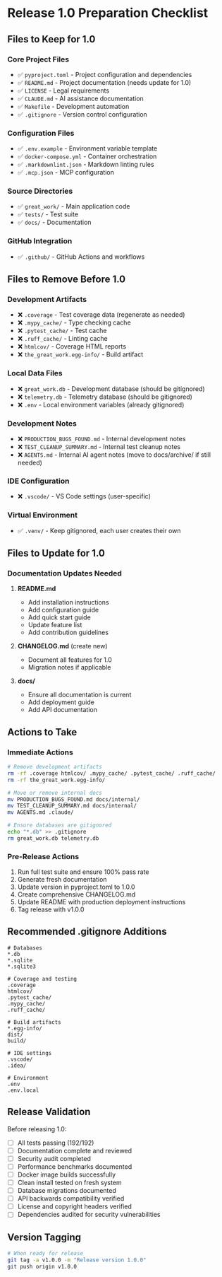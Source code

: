 # Release 1.0 Preparation Checklist

## Files to Keep for 1.0

### Core Project Files
- ✅ `pyproject.toml` - Project configuration and dependencies
- ✅ `README.md` - Project documentation (needs update for 1.0)
- ✅ `LICENSE` - Legal requirements
- ✅ `CLAUDE.md` - AI assistance documentation
- ✅ `Makefile` - Development automation
- ✅ `.gitignore` - Version control configuration

### Configuration Files
- ✅ `.env.example` - Environment variable template
- ✅ `docker-compose.yml` - Container orchestration
- ✅ `.markdownlint.json` - Markdown linting rules
- ✅ `.mcp.json` - MCP configuration

### Source Directories
- ✅ `great_work/` - Main application code
- ✅ `tests/` - Test suite
- ✅ `docs/` - Documentation

### GitHub Integration
- ✅ `.github/` - GitHub Actions and workflows

## Files to Remove Before 1.0

### Development Artifacts
- ❌ `.coverage` - Test coverage data (regenerate as needed)
- ❌ `.mypy_cache/` - Type checking cache
- ❌ `.pytest_cache/` - Test cache
- ❌ `.ruff_cache/` - Linting cache
- ❌ `htmlcov/` - Coverage HTML reports
- ❌ `the_great_work.egg-info/` - Build artifact

### Local Data Files
- ❌ `great_work.db` - Development database (should be gitignored)
- ❌ `telemetry.db` - Telemetry database (should be gitignored)
- ❌ `.env` - Local environment variables (already gitignored)

### Development Notes
- ❌ `PRODUCTION_BUGS_FOUND.md` - Internal development notes
- ❌ `TEST_CLEANUP_SUMMARY.md` - Internal test cleanup notes
- ❌ `AGENTS.md` - Internal AI agent notes (move to docs/archive/ if still needed)

### IDE Configuration
- ❌ `.vscode/` - VS Code settings (user-specific)

### Virtual Environment
- ✅ `.venv/` - Keep gitignored, each user creates their own

## Files to Update for 1.0

### Documentation Updates Needed
1. **README.md**
   - Add installation instructions
   - Add configuration guide
   - Add quick start guide
   - Update feature list
   - Add contribution guidelines

2. **CHANGELOG.md** (create new)
   - Document all features for 1.0
   - Migration notes if applicable

3. **docs/**
   - Ensure all documentation is current
   - Add deployment guide
   - Add API documentation

## Actions to Take

### Immediate Actions
```bash
# Remove development artifacts
rm -rf .coverage htmlcov/ .mypy_cache/ .pytest_cache/ .ruff_cache/
rm -rf the_great_work.egg-info/

# Move or remove internal docs
mv PRODUCTION_BUGS_FOUND.md docs/internal/
mv TEST_CLEANUP_SUMMARY.md docs/internal/
mv AGENTS.md .claude/

# Ensure databases are gitignored
echo "*.db" >> .gitignore
rm great_work.db telemetry.db
```

### Pre-Release Actions
1. Run full test suite and ensure 100% pass rate
2. Generate fresh documentation
3. Update version in pyproject.toml to 1.0.0
4. Create comprehensive CHANGELOG.md
5. Update README with production deployment instructions
6. Tag release with v1.0.0

## Recommended .gitignore Additions

```gitignore
# Databases
*.db
*.sqlite
*.sqlite3

# Coverage and testing
.coverage
htmlcov/
.pytest_cache/
.mypy_cache/
.ruff_cache/

# Build artifacts
*.egg-info/
dist/
build/

# IDE settings
.vscode/
.idea/

# Environment
.env
.env.local
```

## Release Validation

Before releasing 1.0:
- [ ] All tests passing (192/192)
- [ ] Documentation complete and reviewed
- [ ] Security audit completed
- [ ] Performance benchmarks documented
- [ ] Docker image builds successfully
- [ ] Clean install tested on fresh system
- [ ] Database migrations documented
- [ ] API backwards compatibility verified
- [ ] License and copyright headers verified
- [ ] Dependencies audited for security vulnerabilities

## Version Tagging

```bash
# When ready for release
git tag -a v1.0.0 -m "Release version 1.0.0"
git push origin v1.0.0
```
